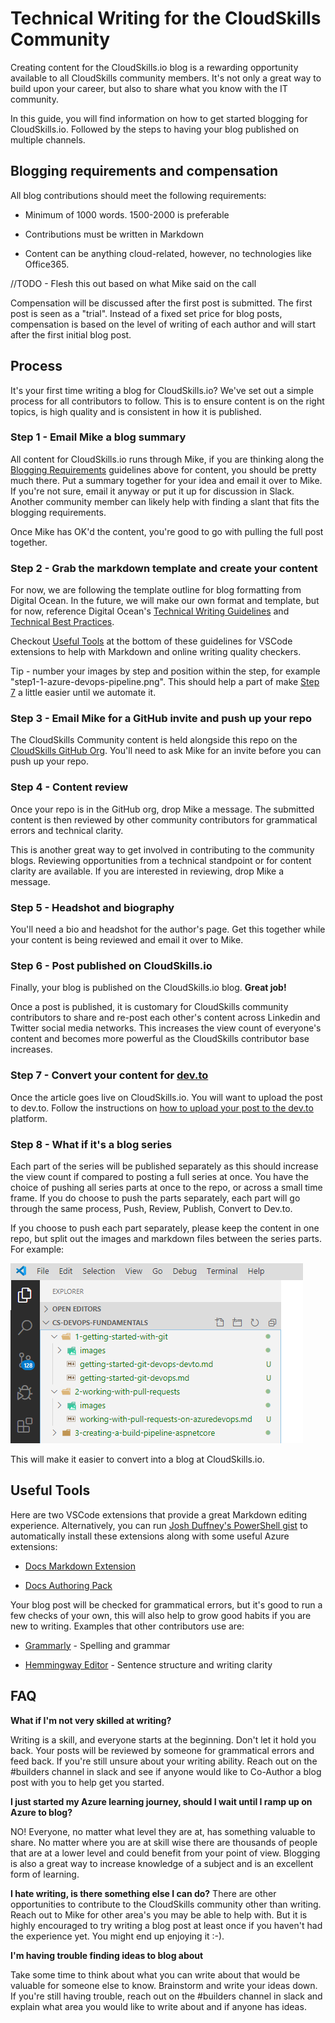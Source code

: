 # Technical Writing for the CloudSkills Community

Creating content for the CloudSkills.io blog is a rewarding opportunity available to all CloudSkills community members. It's not only a great way to build upon your career, but also to share what you know with the IT community.

In this guide, you will find information on how to get started blogging for CloudSkills.io. Followed by the steps to having your blog published on multiple channels.

## Blogging requirements and compensation <a name="BloggingReqs"></a>

All blog contributions should meet the following requirements:

- Minimum of 1000 words. 1500-2000 is preferable

- Contributions must be written in Markdown

- Content can be anything cloud-related, however, no technologies like Office365.

//TODO - Flesh this out based on what Mike said on the call

Compensation will be discussed after the first post is submitted. The first post is seen as a "trial". Instead of a fixed set price for blog posts, compensation is based on the level of writing of each author and will start after the first initial blog post.

## Process

It's your first time writing a blog for CloudSkills.io? We've set out a simple process for all contributors to follow. This is to ensure content is on the right topics, is high quality and is consistent in how it is published.

### Step 1 - Email Mike a blog summary

All content for CloudSkills.io runs through Mike, if you are thinking along the [Blogging Requirements](#BloggingReqs) guidelines above for content, you should be pretty much there. Put a summary together for your idea and email it over to Mike. If you're not sure, email it anyway or put it up for discussion in Slack. Another community member can likely help with finding a slant that fits the blogging requirements.

Once Mike has OK'd the content, you're good to go with pulling the full post together.

### Step 2 - Grab the markdown template and create your content

For now, we are following the template outline for blog formatting from Digital Ocean. In the future, we will make our own format and template, but for now, reference Digital Ocean's [Technical Writing Guidelines](https://www.digitalocean.com/community/tutorials/digitalocean-s-technical-writing-guidelines) and [Technical Best Practices](https://www.digitalocean.com/community/tutorials/technical-recommendations-and-best-practices-for-digitalocean-s-tutorials).

Checkout [Useful Tools](#UsefulTools) at the bottom of these guidelines for VSCode extensions to help with Markdown and online writing quality checkers.

Tip - number your images by step and position within the step, for example "step1-1-azure-devops-pipeline.png". This should help a part of make [Step 7](#Step7) a little easier until we automate it.

### Step 3 - Email Mike for a GitHub invite and push up your repo

The CloudSkills Community content is held alongside this repo on the [CloudSkills GitHub Org](https://github.com/CloudSkills). You'll need to ask Mike for an invite before you can push up your repo.

### Step 4 - Content review

Once your repo is in the GitHub org, drop Mike a message. The submitted content is then reviewed by other community contributors for grammatical errors and technical clarity.

This is another great way to get involved in contributing to the community blogs. Reviewing opportunities from a technical standpoint or for content clarity are available. If you are interested in reviewing, drop Mike a message.

### Step 5 - Headshot and biography

You'll need a bio and headshot for the author's page. Get this together while your content is being reviewed and email it over to Mike.

### Step 6 - Post published on CloudSkills.io

Finally, your blog is published on the CloudSkills.io blog. **Great job!**

Once a post is published, it is customary for CloudSkills community contributors to share and re-post each other's content across Linkedin and Twitter social media networks. This increases the view count of everyone's content and becomes more powerful as the CloudSkills contributor base increases.

### Step 7 - Convert your content for [dev.to](https://dev.to/)<a name="Step7"></a>

Once the article goes live on CloudSkills.io. You will want to upload the post to dev.to. Follow the instructions on [how to upload your post to the dev.to](convert-blog-for-devto.md) platform.

### Step 8 - What if it's a blog series

Each part of the series will be published separately as this should increase the view count if compared to posting a full series at once. You have the choice of pushing all series parts at once to the repo, or across a small time frame. If you do choose to push the parts separately, each part will go through the same process, Push, Review, Publish, Convert to Dev.to.

If you choose to push each part separately, please keep the content in one repo, but split out the images and markdown files between the series parts. For example:

![splitseriesparts](images/step8-2-split-out-series-parts.png)

This will make it easier to convert into a blog at CloudSkills.io.

## Useful Tools

Here are two VSCode extensions that provide a great Markdown editing experience. Alternatively, you can run [Josh Duffney's PowerShell gist](https://github.com/CloudSkills/automation-assets/tree/master/vscode-bootstrap) to automatically install these extensions along with some useful Azure extensions:

- [Docs Markdown Extension](https://marketplace.visualstudio.com/items?itemName=docsmsft.docs-markdown)

- [Docs Authoring Pack](https://marketplace.visualstudio.com/items?itemName=docsmsft.docs-authoring-pack)

Your blog post will be checked for grammatical errors, but it's good to run a few checks of your own, this will also help to grow good habits if you are new to writing. Examples that other contributors use are:

- [Grammarly](https://app.grammarly.com/) - Spelling and grammar

- [Hemmingway Editor](http://www.hemingwayapp.com/) - Sentence structure and writing clarity

## FAQ

**What if I'm not very skilled at writing?**

Writing is a skill, and everyone starts at the beginning. Don't let it hold you back. Your posts will be reviewed by someone for grammatical errors and feed back. If you're still unsure about your writing ability. Reach out on the #builders channel in slack and see if anyone would like to Co-Author a blog post with you to help get you started.

**I just started my Azure learning journey, should I wait until I ramp up on Azure to blog?**

NO! Everyone, no matter what level they are at, has something valuable to share. No matter where you are at skill wise there are thousands of people that are at a lower level and could benefit from your point of view. Blogging is also a great way to increase knowledge of a subject and is an excellent form of learning.

 **I hate writing, is there something else I can do?**
There are other opportunities to contribute to the CloudSkills community other than writing. Reach out to Mike for other area's you may be able to help with. But it is highly encouraged to try writing a blog post at least once if you haven't had the experience yet. You might end up enjoying it :-).

**I'm having trouble finding ideas to blog about**

Take some time to think about what you can write about that would be valuable for someone else to know. Brainstorm and write your ideas down. If you're still having trouble, reach out on the #builders channel in slack and explain what area you would like to write about and if anyone has ideas.
